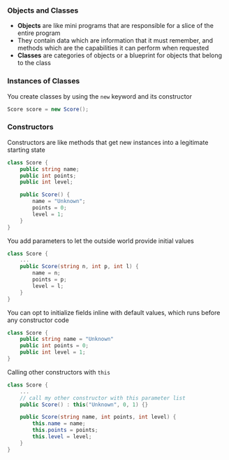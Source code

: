 ### Objects and Classes
- **Objects** are like mini programs that are responsible for a slice of the entire program
- They contain data which are information that it must remember, and methods which are the capabilities it can perform when requested
- **Classes** are categories of objects or a blueprint for objects that belong to the class

### Instances of Classes
You create classes by using the `new` keyword and its constructor

```cs
Score score = new Score();
```

### Constructors
Constructors are like methods that get new instances into a legitimate starting state

```cs
class Score {
	public string name;
	public int points;
	public int level;

	public Score() {
		name = "Unknown";
		points = 0;
		level = 1;
	}
}
```

You add parameters to let the outside world provide initial values
```cs
class Score {
	...
	public Score(string n, int p, int l) {
		name = n;
		points = p;
		level = l;
	}
}
```

You can opt to initialize fields inline with default values, which runs before any constructor code
```cs
class Score {
	public string name = "Unknown"
	public int points = 0;
	public int level = 1;
}
```

Calling other constructors with `this`
```cs
class Score {
	...
	// call my other constructor with this parameter list
	public Score() : this("Unknown", 0, 1) {}

	public Score(string name, int points, int level) {
		this.name = name;
		this.points = points;
		this.level = level;
	}
}
```